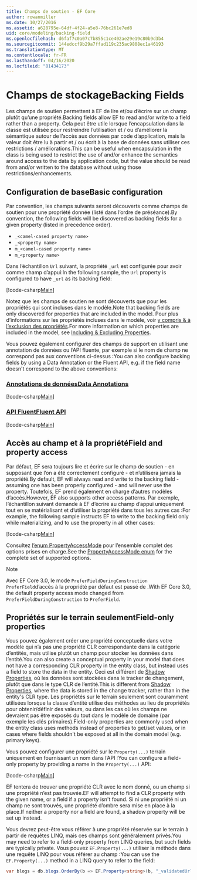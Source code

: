 ```yaml
---
title: Champs de soutien - EF Core
author: rowanmiller
ms.date: 10/27/2016
ms.assetid: a628795e-64df-4f24-a5e8-76bc261e7ed8
uid: core/modeling/backing-field
ms.openlocfilehash: d6faf7c0a07c7b855c1ce402ae29e19c80b9d3b4
ms.sourcegitcommit: 144edccf9b29a7ffad119c235ac9808ec1a46193
ms.translationtype: MT
ms.contentlocale: fr-FR
ms.lasthandoff: 04/16/2020
ms.locfileid: "81434173"
---
```

# <a name="backing-fields"></a><span data-ttu-id="6c718-102">Champs de stockage</span><span class="sxs-lookup"><span data-stu-id="6c718-102">Backing Fields</span></span>

<span data-ttu-id="6c718-103">Les champs de soutien permettent à EF de lire et/ou d’écrire sur un champ plutôt qu’une propriété.</span><span class="sxs-lookup"><span data-stu-id="6c718-103">Backing fields allow EF to read and/or write to a field rather than a property.</span></span> <span data-ttu-id="6c718-104">Cela peut être utile lorsque l’encapsulation dans la classe est utilisée pour restreindre l’utilisation et / ou d’améliorer la sémantique autour de l’accès aux données par code d’application, mais la valeur doit être lu à partir et / ou écrit à la base de données sans utiliser ces restrictions / améliorations.</span><span class="sxs-lookup"><span data-stu-id="6c718-104">This can be useful when encapsulation in the class is being used to restrict the use of and/or enhance the semantics around access to the data by application code, but the value should be read from and/or written to the database without using those restrictions/enhancements.</span></span>

## <a name="basic-configuration"></a><span data-ttu-id="6c718-105">Configuration de base</span><span class="sxs-lookup"><span data-stu-id="6c718-105">Basic configuration</span></span>

<span data-ttu-id="6c718-106">Par convention, les champs suivants seront découverts comme champs de soutien pour une propriété donnée (listé dans l’ordre de préséance).</span><span class="sxs-lookup"><span data-stu-id="6c718-106">By convention, the following fields will be discovered as backing fields for a given property (listed in precedence order).</span></span> 

* `_<camel-cased property name>`
* `_<property name>`
* `m_<camel-cased property name>`
* `m_<property name>`

<span data-ttu-id="6c718-107">Dans l’échantillon `Url` suivant, la propriété `_url` est configurée pour avoir comme champ d’appui:</span><span class="sxs-lookup"><span data-stu-id="6c718-107">In the following sample, the `Url` property is configured to have `_url` as its backing field:</span></span>

[!code-csharp[Main](../../../samples/core/Modeling/Conventions/BackingField.cs#Sample)]

<span data-ttu-id="6c718-108">Notez que les champs de soutien ne sont découverts que pour les propriétés qui sont incluses dans le modèle.</span><span class="sxs-lookup"><span data-stu-id="6c718-108">Note that backing fields are only discovered for properties that are included in the model.</span></span> <span data-ttu-id="6c718-109">Pour plus d’informations sur les propriétés incluses dans le modèle, voir [y compris & à l’exclusion des propriétés](included-properties.md).</span><span class="sxs-lookup"><span data-stu-id="6c718-109">For more information on which properties are included in the model, see [Including & Excluding Properties](included-properties.md).</span></span>

<span data-ttu-id="6c718-110">Vous pouvez également configurer des champs de support en utilisant une annotation de données ou l’API fluente, par exemple si le nom de champ ne correspond pas aux conventions ci-dessus :</span><span class="sxs-lookup"><span data-stu-id="6c718-110">You can also configure backing fields by using a Data Annotation or the Fluent API, e.g. if the field name doesn't correspond to the above conventions:</span></span>

### <a name="data-annotations"></a>[<span data-ttu-id="6c718-111">Annotations de données</span><span class="sxs-lookup"><span data-stu-id="6c718-111">Data Annotations</span></span>](#tab/data-annotations)

[!code-csharp[Main](../../../samples/core/Modeling/DataAnnotations/BackingField.cs?name=BackingField&highlight=7)]

### <a name="fluent-api"></a>[<span data-ttu-id="6c718-112">API Fluent</span><span class="sxs-lookup"><span data-stu-id="6c718-112">Fluent API</span></span>](#tab/fluent-api)

[!code-csharp[Main](../../../samples/core/Modeling/FluentAPI/BackingField.cs?name=BackingField&highlight=5)]

## <a name="field-and-property-access"></a><span data-ttu-id="6c718-113">Accès au champ et à la propriété</span><span class="sxs-lookup"><span data-stu-id="6c718-113">Field and property access</span></span>

<span data-ttu-id="6c718-114">Par défaut, EF sera toujours lire et écrire sur le champ de soutien - en supposant que l’on a été correctement configuré - et n’utilisera jamais la propriété.</span><span class="sxs-lookup"><span data-stu-id="6c718-114">By default, EF will always read and write to the backing field - assuming one has been properly configured - and will never use the property.</span></span> <span data-ttu-id="6c718-115">Toutefois, EF prend également en charge d’autres modèles d’accès.</span><span class="sxs-lookup"><span data-stu-id="6c718-115">However, EF also supports other access patterns.</span></span> <span data-ttu-id="6c718-116">Par exemple, l’échantillon suivant demande à EF d’écrire au champ d’appui uniquement tout en se matérialisant et d’utiliser la propriété dans tous les autres cas :</span><span class="sxs-lookup"><span data-stu-id="6c718-116">For example, the following sample instructs EF to write to the backing field only while materializing, and to use the property in all other cases:</span></span>

[!code-csharp[Main](../../../samples/core/Modeling/FluentAPI/BackingFieldAccessMode.cs?name=BackingFieldAccessMode&highlight=6)]

<span data-ttu-id="6c718-117">Consultez [l’enum PropertyAccessMode](https://docs.microsoft.com/dotnet/api/microsoft.entityframeworkcore.propertyaccessmode) pour l’ensemble complet des options prises en charge.</span><span class="sxs-lookup"><span data-stu-id="6c718-117">See the [PropertyAccessMode enum](https://docs.microsoft.com/dotnet/api/microsoft.entityframeworkcore.propertyaccessmode) for the complete set of supported options.</span></span>

> [!NOTE]
> <span data-ttu-id="6c718-118">Avec EF Core 3.0, le mode `PreferFieldDuringConstruction` `PreferField`d’accès à la propriété par défaut est passé de .</span><span class="sxs-lookup"><span data-stu-id="6c718-118">With EF Core 3.0, the default property access mode changed from `PreferFieldDuringConstruction` to `PreferField`.</span></span>

## <a name="field-only-properties"></a><span data-ttu-id="6c718-119">Propriétés sur le terrain seulement</span><span class="sxs-lookup"><span data-stu-id="6c718-119">Field-only properties</span></span>

<span data-ttu-id="6c718-120">Vous pouvez également créer une propriété conceptuelle dans votre modèle qui n’a pas une propriété CLR correspondante dans la catégorie d’entités, mais utilise plutôt un champ pour stocker les données dans l’entité.</span><span class="sxs-lookup"><span data-stu-id="6c718-120">You can also create a conceptual property in your model that does not have a corresponding CLR property in the entity class, but instead uses a field to store the data in the entity.</span></span> <span data-ttu-id="6c718-121">Ceci est différent de [Shadow Properties](shadow-properties.md), où les données sont stockées dans le tracker de changement, plutôt que dans le type CLR de l’entité.</span><span class="sxs-lookup"><span data-stu-id="6c718-121">This is different from [Shadow Properties](shadow-properties.md), where the data is stored in the change tracker, rather than in the entity's CLR type.</span></span> <span data-ttu-id="6c718-122">Les propriétés sur le terrain seulement sont couramment utilisées lorsque la classe d’entité utilise des méthodes au lieu de propriétés pour obtenir/définir des valeurs, ou dans les cas où les champs ne devraient pas être exposés du tout dans le modèle de domaine (par exemple les clés primaires).</span><span class="sxs-lookup"><span data-stu-id="6c718-122">Field-only properties are commonly used when the entity class uses methods instead of properties to get/set values, or in cases where fields shouldn't be exposed at all in the domain model (e.g. primary keys).</span></span>

<span data-ttu-id="6c718-123">Vous pouvez configurer une propriété sur le `Property(...)` terrain uniquement en fournissant un nom dans l’API :</span><span class="sxs-lookup"><span data-stu-id="6c718-123">You can configure a field-only property by providing a name in the `Property(...)` API:</span></span>

[!code-csharp[Main](../../../samples/core/Modeling/FluentAPI/BackingFieldNoProperty.cs#Sample)]

<span data-ttu-id="6c718-124">EF tentera de trouver une propriété CLR avec le nom donné, ou un champ si une propriété n’est pas trouvée.</span><span class="sxs-lookup"><span data-stu-id="6c718-124">EF will attempt to find a CLR property with the given name, or a field if a property isn't found.</span></span> <span data-ttu-id="6c718-125">Si ni une propriété ni un champ ne sont trouvés, une propriété d’ombre sera mise en place à la place.</span><span class="sxs-lookup"><span data-stu-id="6c718-125">If neither a property nor a field are found, a shadow property will be set up instead.</span></span>

<span data-ttu-id="6c718-126">Vous devrez peut-être vous référer à une propriété réservée sur le terrain à partir de requêtes LINQ, mais ces champs sont généralement privés.</span><span class="sxs-lookup"><span data-stu-id="6c718-126">You may need to refer to a field-only property from LINQ queries, but such fields are typically private.</span></span> <span data-ttu-id="6c718-127">Vous pouvez `EF.Property(...)` utiliser la méthode dans une requête LINQ pour vous référer au champ :</span><span class="sxs-lookup"><span data-stu-id="6c718-127">You can use the `EF.Property(...)` method in a LINQ query to refer to the field:</span></span>

``` csharp
var blogs = db.blogs.OrderBy(b => EF.Property<string>(b, "_validatedUrl"));
```
